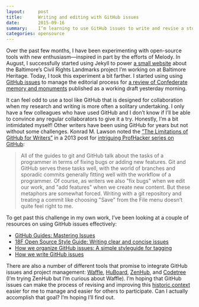 ```yaml
---
layout:     post
title:      Writing and editing with GitHub issues
date:       2015-09-16
summary:    I’m learning to use GitHub issues to write and revise a study of Baltimore’s Confederate monuments.
categories: opensource
---
```


Over the past few months, I have been experimenting with open-source tools with new enthusiasm—inspired in part by the efforts of Melody. In August, I successfully started using Jekyll to power [a small website][1] about the Baltimore’s Civil Rights Landmarks project I’m working on at Baltimore Heritage. Today, I took this experiment a bit farther. I started using using [GitHub issues][2] to manage the editorial process for [a review of Confederate memory and monuments][3] published as a working draft yesterday morning.

It can feel odd to use a tool like GitHub that is designed for collaboration when my research and writing is more often a solitary undertaking. I only have a few colleagues who have used GitHub and I don’t know if I’ll be able to convince any regular collaborators to give it a try. Honestly, I’m a bit intimidated myself! Other writers have been using GitHub for years but not without some challenges. Konrad M. Lawson noted the [”The Limitations of GitHub for Writers”][4] in a 2013 post for [intriguing ProfHacker series on GitHub][5]: 

> All of the guides to git and GitHub talk about the tasks of a programmer in terms of fixing bugs or adding new features. Git and GitHub serves these tasks well, with the world of branches and sporadic commits generally fitting well with the workflow of a programmer. Of course, as writers we also "fix bugs" when we edit our work, and "add features" when we create new content. But these metaphors are somewhat forced. Writing with a git repository and treating a commit like choosing "Save" from the File menu doesn’t quite feel right to me.

To get past this challenge in my own work, I’ve been looking at a couple of resources on using GitHub issues effectively:

- [GitHub Guides: Mastering Issues][6]
- [18F Open Source Style Guide: Writing clear and concise issues][7]
- [How we organize GitHub issues: A simple styleguide for tagging][8]
- [How we write GitHub issues][9]

There are also a number of different tools that promise to integrate GitHub issues and project management: [Waffle][10], [HuBoard][11], [ZenHub][12], and [Codetree][13] (I’m trying ZenHub but I’m curious about Waffle). I’m hoping that GitHub issues can make the process of revising and improving this [historic context][14] easier for me to manage and easier for others to participate. Can I actually accomplish that goal? I’m hoping I’ll find out.

[1]:	http://baltimoreheritage.github.io/baltimore-civil-rights-heritage/
[2]:	https://github.com/baltimoreheritage/baltimore-civil-rights-heritage/issues
[3]:	http://baltimoreheritage.github.io/baltimore-civil-rights-heritage/confederate-memory/
[4]:	http://chronicle.com/blogs/profhacker/the-limitations-of-github-for-writers/48299
[5]:	http://chronicle.com/blogs/profhacker/tag/github101
[6]:	https://guides.github.com/features/issues/
[7]:	https://pages.18f.gov/open-source-guide/writing-clear-and-concise-issues/
[8]:	https://robinpowered.com/blog/best-practice-system-for-organizing-and-tagging-github-issues/
[9]:	https://wiredcraft.com/blog/how-we-write-our-github-issues/
[10]:	https://waffle.io/
[11]:	https://huboard.com
[12]:	https://www.zenhub.io/
[13]:	https://codetree.com/
[14]:	http://baltimoreheritage.github.io/baltimore-civil-rights-heritage/confederate-memory/